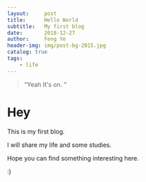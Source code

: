 ```yaml
---
layout:     post
title:      Hello World
subtitle:   My first blog
date:       2018-12-27
author:     Feng Ye
header-img: img/post-bg-2015.jpg
catalog: true
tags:
    - life
---
```


> “Yeah It's on. ”

# Hey

This is my first blog.

I will share my life and some studies.

Hope you can find something interesting here.

:)









 

